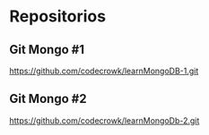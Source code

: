 # Repositorios
## Git Mongo #1
https://github.com/codecrowk/learnMongoDB-1.git

## Git Mongo #2
https://github.com/codecrowk/learnMongoDb-2.git